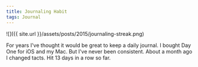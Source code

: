 ```yaml
---
title: Journaling Habit
tags: Journal
---
```


![]({{ site.url }}/assets/posts/2015/journaling-streak.png)

For years I've thought it would be great to keep a daily journal. I bought Day One for iOS and my Mac. But I've never been consistent. About a month ago I changed tacts. Hit 13 days in a row so far.
